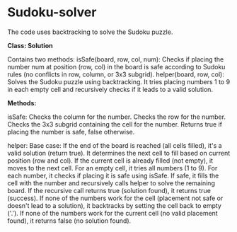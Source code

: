 # Sudoku-solver
The code uses backtracking to solve the Sudoku puzzle.  

**Class: Solution**

Contains two methods:
isSafe(board, row, col, num): Checks if placing the number num at position (row, col) in the board is safe according to Sudoku rules (no conflicts in row, column, or 3x3 subgrid).
helper(board, row, col): Solves the Sudoku puzzle using backtracking. It tries placing numbers 1 to 9 in each empty cell and recursively checks if it leads to a valid solution.

**Methods:**

isSafe:
Checks the column for the number.
Checks the row for the number.
Checks the 3x3 subgrid containing the cell for the number.
Returns true if placing the number is safe, false otherwise.

helper:
Base case: If the end of the board is reached (all cells filled), it's a valid solution (return true).
It determines the next cell to fill based on current position (row and col).
If the current cell is already filled (not empty), it moves to the next cell.
For an empty cell, it tries all numbers (1 to 9).
For each number, it checks if placing it is safe using isSafe.
If safe, it fills the cell with the number and recursively calls helper to solve the remaining board.
If the recursive call returns true (solution found), it returns true (success).
If none of the numbers work for the cell (placement not safe or doesn't lead to a solution), it backtracks by setting the cell back to empty ('.').
If none of the numbers work for the current cell (no valid placement found), it returns false (no solution found).
